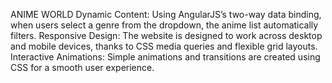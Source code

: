 ANIME WORLD 
Dynamic Content: Using AngularJS’s two-way data binding, when users select a genre from the dropdown, the anime list automatically filters.
Responsive Design: The website is designed to work across desktop and mobile devices, thanks to CSS media queries and flexible grid layouts.
Interactive Animations: Simple animations and transitions are created using CSS for a smooth user experience.
